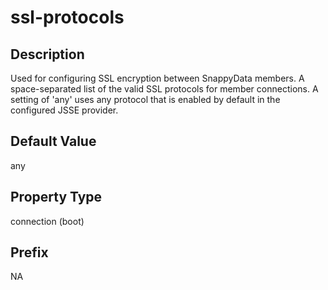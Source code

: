 # ssl-protocols

## Description

Used for configuring SSL encryption between SnappyData members. A space-separated list of the valid SSL protocols for member connections. A setting of 'any' uses any protocol that is enabled by default in the configured JSSE provider.

## Default Value

any

## Property Type

connection (boot)

## Prefix
NA